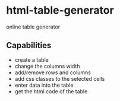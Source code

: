 # html-table-generator
online table generator

## Capabilities
- create a table
- change the columns width
- add/remove rows and columns
- add css classes to the selected cells
- enter data into the table
- get the html code of the table
